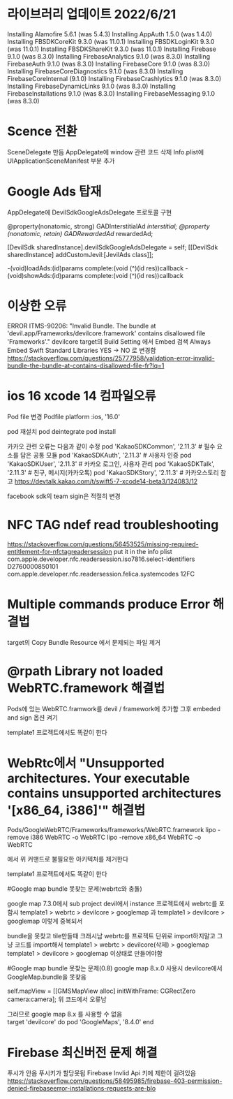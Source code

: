 # 라이브러리 업데이트 2022/6/21
Installing Alamofire 5.6.1 (was 5.4.3)
Installing AppAuth 1.5.0 (was 1.4.0)
Installing FBSDKCoreKit 9.3.0 (was 11.0.1)
Installing FBSDKLoginKit 9.3.0 (was 11.0.1)
Installing FBSDKShareKit 9.3.0 (was 11.0.1)
Installing Firebase 9.1.0 (was 8.3.0)
Installing FirebaseAnalytics 9.1.0 (was 8.3.0)
Installing FirebaseAuth 9.1.0 (was 8.3.0)
Installing FirebaseCore 9.1.0 (was 8.3.0)
Installing FirebaseCoreDiagnostics 9.1.0 (was 8.3.0)
Installing FirebaseCoreInternal (9.1.0)
Installing FirebaseCrashlytics 9.1.0 (was 8.3.0)
Installing FirebaseDynamicLinks 9.1.0 (was 8.3.0)
Installing FirebaseInstallations 9.1.0 (was 8.3.0)
Installing FirebaseMessaging 9.1.0 (was 8.3.0)

# Scence 전환
SceneDelegate 만듬 
AppDelegate에 window 관련 코드 삭제 
Info.plist에 UIApplicationSceneManifest 부분 추가

# Google Ads 탑재
AppDelegate에 DevilSdkGoogleAdsDelegate 프로토콜 구현

@property(nonatomic, strong) GADInterstitialAd *interstitial;
@property (nonatomic, retain) GADRewardedAd* rewardedAd;

[DevilSdk sharedInstance].devilSdkGoogleAdsDelegate = self;
[[DevilSdk sharedInstance] addCustomJevil:[JevilAds class]];
    
-(void)loadAds:(id)params complete:(void (^)(id res))callback
-(void)showAds:(id)params complete:(void (^)(id res))callback


# 이상한 오류
ERROR ITMS-90206: "Invalid Bundle. The bundle at 'devil.app/Frameworks/devilcore.framework' contains disallowed file 'Frameworks'."
devilcore target의 Build Setting 에서 Embed 검색
Always Embed Swift Standard Libraries
YES -> NO 로 변경함
https://stackoverflow.com/questions/25777958/validation-error-invalid-bundle-the-bundle-at-contains-disallowed-file-fr?lq=1

# ios 16 xcode 14 컴파일오류
Pod file 변경 
Podfile platform :ios, '16.0'

pod 재설치
pod deintegrate
pod install

카카오 관련 오류는 다음과 같이 수정
pod 'KakaoSDKCommon', '2.11.3'  # 필수 요소를 담은 공통 모듈
pod 'KakaoSDKAuth', '2.11.3'  # 사용자 인증
pod 'KakaoSDKUser', '2.11.3'  # 카카오 로그인, 사용자 관리
pod 'KakaoSDKTalk', '2.11.3'  # 친구, 메시지(카카오톡)
pod 'KakaoSDKStory', '2.11.3'  # 카카오스토리
참고 https://devtalk.kakao.com/t/swift5-7-xcode14-beta3/124083/12

facebook sdk의 team sigin은 적절히 변경 

# NFC TAG ndef read troubleshooting 
https://stackoverflow.com/questions/56453525/missing-required-entitlement-for-nfctagreadersession
put it in the info plist
<key>com.apple.developer.nfc.readersession.iso7816.select-identifiers</key>
<array>
    <string>D2760000850101</string>
</array>
<key>com.apple.developer.nfc.readersession.felica.systemcodes</key>
<array>
    <string>12FC</string>
</array>

# Multiple commands produce Error 해결법
target의 Copy Bundle Resource 에서 문제되는 파일 제거


# @rpath Library not loaded WebRTC.framework 해결법

Pods에 있는 WebRTC.framwork를 devil / framework에 추가함
그후 embeded and sign 옵션 켜기

template1 프로젝트에서도 똑같이 한다

# WebRtc에서 "Unsupported architectures. Your executable contains unsupported architectures '[x86_64, i386]'" 해결법

Pods/GoogleWebRTC/Frameworks/frameworks/WebRTC.framework
lipo -remove i386 WebRTC -o WebRTC
lipo -remove x86_64 WebRTC -o WebRTC

에서 위 커맨드로 불필요한 아키텍처를 제거한다

template1 프로젝트에서도 똑같이 한다


#Google map bundle 못찾는 문제(webrtc와 충돌)

google map 7.3.0에서 sub project devil에서
instance 프로젝트에서 webrtc를 포함시
template1 > webrtc > devilcore > googlemap 과
template1 > devilcore > googlemap 이렇게 중복되서 
 
bundle을 못찾고 tile만들때 크래시남
webrtc를 프로젝트 단위로 import하지말고 그냥 코드를 import해서
template1 > webrtc > devilcore(삭제) > googlemap
template1 > devilcore > googlemap 
이상태로 만들어야함


#Google map bundle 못찾는 문제(0.8)
google map 8.x.0 사용시 devilcore에서 GoogleMap.bundle을 못찾음

self.mapView = [[GMSMapView alloc] initWithFrame: CGRectZero camera:camera];
위 코드에서 오류남

그러므로 google map 8.x 를 사용할 수 없음  
target 'devilcore' do
  pod 'GoogleMaps', '8.4.0'
end

# Firebase 최신버전 문제 해결
푸시가 안옴
푸시키가 할당못됨
Firebase Invlid Api 키에 제한이 걸려있음
https://stackoverflow.com/questions/58495985/firebase-403-permission-denied-firebaseerror-installations-requests-are-blo
